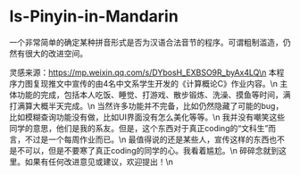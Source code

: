 # Is-Pinyin-in-Mandarin
一个非常简单的确定某种拼音形式是否为汉语合法音节的程序。可谓粗制滥造，仍然有很大的改进空间。

灵感来源：https://mp.weixin.qq.com/s/DYbosH_EXBSO9R_byAx4LQ\n
本程序力图复现推文中宣传的由4名中文系学生开发的《计算概论C》作业内容。\n
主体功能的完成，包括本人吃饭、睡觉、打游戏、散步锻炼、洗澡、摸鱼等时间，满打满算大概半天完成。\n
当然许多功能并不完备，比如仍然隐藏了可能的bug，比如模糊查询功能没有做，比如UI界面没有怎么美化等等。\n
我并没有嘲笑这些同学的意思，他们是我的系友。但是，这个东西对于真正coding的“文科生”而言，不过是一个每周作业而已。\n
最值得说的还是某些人，宣传这样的东西也不是不可以，但是不要寒了真正coding的同学的心。我看着尴尬。\n
碎碎念就到这里。如果有任何改进意见或建议，欢迎提出！\n
